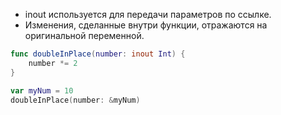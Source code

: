 - inout используется для передачи параметров по ссылке. 
- Изменения, сделанные внутри функции, отражаются на оригинальной переменной.

```swift 
func doubleInPlace(number: inout Int) {
    number *= 2
}

var myNum = 10 
doubleInPlace(number: &myNum)
```
